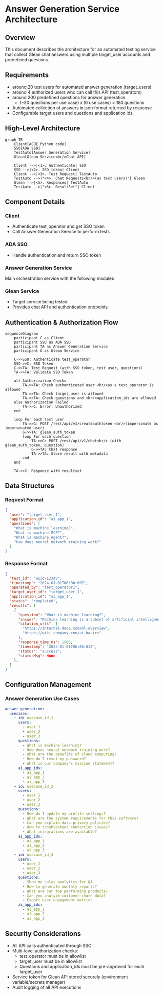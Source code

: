 # Answer Generation Service Architecture

## Overview
This document describes the architecture for an automated testing service that collect Glean chat answers using multiple target_user accounts and predefined questions.

## Requirements
- around 20 test users for automated answer generation (target_users)
- around 4 authorized users who can call this API (test_operators)
- around 200 predefined questions for answer generation
  - (~30 questions per use case) x (6 use cases) = 180 questions
- Automated collection of answers in json format returned by response
- Configurable target users and questions and application ids

## High-Level Architecture

```mermaid
graph TB
    Client[ACOE Python code]
    SSO[ADA SSO]
    TestAuto[Answer Generation Service]
    Glean[Glean Service<br/>Chat API]
    
    Client -->|<1>. Authenticate| SSO
    SSO -->|<2>. SSO token| Client
    Client -->|<3>. Test Request| TestAuto
    TestAuto -->|"<4>. Chat Requests<br/>(as test users)"| Glean
    Glean -->|<5>. Responses| TestAuto
    TestAuto -->|"<6>. ResultSet"| Client
```

## Component Details

### Client
- Authenticate test_operator and get SSO token
- Call Answer Generation Service to perform tests

### ADA SSO
- Handle authentication and return SSO token

### Answer Generation Service
Main orchestration service with the following modules

### Glean Service
- Target service being tested
- Provides chat API and authentication endpoints

## Authentication & Authorization Flow

```mermaid
sequenceDiagram
    participant C as Client
    participant SSO as ADA SSO
    participant TA as Answer Generation Service
    participant G as Glean Service
    
    C->>SSO: Authenticate test_operator
    SSO->>C: SSO Token
    C->>TA: Test Request (with SSO token, test user, questions)
    TA->>TA: Validate SSO Token
    
    alt Authorization Checks
        TA->>TA: Check authenticated user <br/>as a test_operator is allowed
        TA->>TA: Check target_user is allowed
        TA->>TA: Check questions and <br/>application_ids are allowed
    else Authorization Failed
        TA->>C: Error: Unauthorized
    end
    
    loop For each test user
        TA->>G: POST /rest/api/v1/createauthtoken <br/>(impersonate as impersonated user)
        G->>TA: glean_auth_token
        loop For each question
            TA->>G: POST /rest/api/v1/chat<br/> (with glean_auth_token, question)
            G->>TA: Chat response
            TA->>TA: Store result with metadata
        end
    end

    TA->>C: Response with resultset
```

## Data Structures

### Request Format
```json
{
  "user": "target_user_1",
  "application_id": "ai_app_1",
  "questions": [
    "What is machine learning?",
    "What is machine MCP?",
    "What is machine Agent?",
    "How does neural network training work?"
  ]
}
```

### Response Format
```json
{
  "test_id": "uuid-12345",
  "timestamp": "2024-01-01T00:00:00Z",
  "operated_by": "test_operator1",
  "target_user_id": "target_user_1",
  "application_id": "ai_app_1",
  "status": "completed",
  "results": [
    {
      "question": "What is machine learning?",
      "answer": "Machine learning is a subset of artificial intelligence...",
      "citation_urls": [
        "https://internal-docs.com/ml-overview",
        "https://wiki.company.com/ai-basics"
      ],
      "response_time_ms": 1500,
      "timestamp": "2024-01-01T00:00:01Z",
      "status": "success",
      "statusMsg": None
    },
  ]
}
```

## Configuration Management

### Answer Generation Use Cases
```yaml
answer_generation:
  usecases:
    - id: usecase_id_1
      users:
        - user_1
        - user_2
        - user_3
      questions:
        - What is machine learning?
        - How does neural network training work?
        - What are the benefits of cloud computing?
        - How do I reset my password?
        - What is our company's mission statement?
      ai_app_ids:
        - ai_app_1
        - ai_app_2
        - ai_app_3
    - id: usecase_id_2
      users:
        - user_1
        - user_2
        - user_3
      questions:
        - How do I update my profile settings?
        - What are the system requirements for this software?
        - Can you explain data privacy policies?
        - How to troubleshoot connection issues?
        - What integrations are available?
      ai_app_ids:
        - ai_app_1
        - ai_app_2
        - ai_app_3
    - id: usecase_id_3
      users:
        - user_1
        - user_2
        - user_3
      questions:
        - Show me sales analytics for Q4
        - How to generate monthly reports?
        - What are our top performing products?
        - Can you analyze customer churn data?
        - Export user engagement metrics
      ai_app_ids:
        - ai_app_1
        - ai_app_2
        - ai_app_3
```

## Security Considerations
- All API calls authenticated through SSO
- Multi-level authorization checks:
  - test_operator must be in allowlist
  - target_user must be in allowlist
  - Questions and application_ids must be pre-approved for each target_user
- Service token for Glean API stored securely (environment variable/secrets manager)
- Audit logging of all API executions